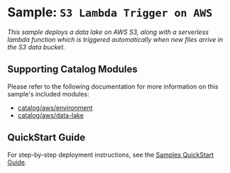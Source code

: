 # Sample: `S3 Lambda Trigger on AWS`

_This sample deploys a data lake on AWS S3, along with a serverless lambda function which
is triggered automatically when new files arrive in the S3 data bucket._

## Supporting Catalog Modules

Please refer to the following documentation for more information on this sample's included
modules:

* [catalog/aws/environment](../../catalog/aws/environment/README.md)
* [catalog/aws/data-lake](../../catalog/aws/data-lake/README.md)

## QuickStart Guide

For step-by-step deployment instructions, see the
[Samples QuickStart Guide](../../docs/getting_started/samples.md).
